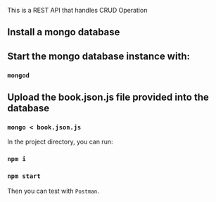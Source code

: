 This is a REST API that handles CRUD Operation

## Install a mongo database

## Start the mongo database instance with:
### `mongod`

## Upload the book.json.js file provided into the database
### `mongo < book.json.js`

In the project directory, you can run:
### `npm i`
### `npm start`

Then you can test with `Postman`.

